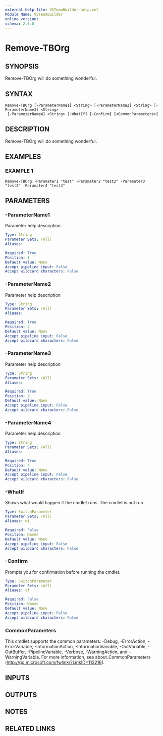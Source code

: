 ```yaml
---
external help file: VSTeamBuilder-help.xml
Module Name: VSTeamBuilder
online version:
schema: 2.0.0
---
```


# Remove-TBOrg

## SYNOPSIS
Remove-TBOrg will do something wonderful.

## SYNTAX

```
Remove-TBOrg [-ParameterName1] <String> [-ParameterName2] <String> [-ParameterName3] <String>
 [-ParameterName4] <String> [-WhatIf] [-Confirm] [<CommonParameters>]
```

## DESCRIPTION
Remove-TBOrg will do something wonderful.

## EXAMPLES

### EXAMPLE 1
```
Remove-TBOrg -Paramater1 "test" -Paramater2 "test2" -Paramater3 "test3" -Paramater4 "test4"
```

## PARAMETERS

### -ParameterName1
Parameter help description

```yaml
Type: String
Parameter Sets: (All)
Aliases:

Required: True
Position: 1
Default value: None
Accept pipeline input: False
Accept wildcard characters: False
```

### -ParameterName2
Parameter help description

```yaml
Type: String
Parameter Sets: (All)
Aliases:

Required: True
Position: 2
Default value: None
Accept pipeline input: False
Accept wildcard characters: False
```

### -ParameterName3
Parameter help description

```yaml
Type: String
Parameter Sets: (All)
Aliases:

Required: True
Position: 3
Default value: None
Accept pipeline input: False
Accept wildcard characters: False
```

### -ParameterName4
Parameter help description

```yaml
Type: String
Parameter Sets: (All)
Aliases:

Required: True
Position: 4
Default value: None
Accept pipeline input: False
Accept wildcard characters: False
```

### -WhatIf
Shows what would happen if the cmdlet runs.
The cmdlet is not run.

```yaml
Type: SwitchParameter
Parameter Sets: (All)
Aliases: wi

Required: False
Position: Named
Default value: None
Accept pipeline input: False
Accept wildcard characters: False
```

### -Confirm
Prompts you for confirmation before running the cmdlet.

```yaml
Type: SwitchParameter
Parameter Sets: (All)
Aliases: cf

Required: False
Position: Named
Default value: None
Accept pipeline input: False
Accept wildcard characters: False
```

### CommonParameters
This cmdlet supports the common parameters: -Debug, -ErrorAction, -ErrorVariable, -InformationAction, -InformationVariable, -OutVariable, -OutBuffer, -PipelineVariable, -Verbose, -WarningAction, and -WarningVariable.
For more information, see about_CommonParameters (http://go.microsoft.com/fwlink/?LinkID=113216).

## INPUTS

## OUTPUTS

## NOTES

## RELATED LINKS
